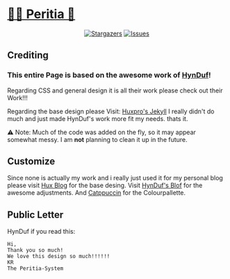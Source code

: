 [🌸🐳 Peritia 👋](https://peritia-system.github.io/)
================================

<p align="center">
	<a href="https://github.com/Peritia-System/Peritia-System.github.io/stargazers">
		<img alt="Stargazers" src="https://img.shields.io/github/stars/Peritia-System/Peritia-System.github.io?style=for-the-badge&logo=starship&color=C9CBFF&logoColor=D9E0EE&labelColor=302D41"></a>
	<a href="https://github.com/Peritia-System/Peritia-System.github.io/issues">
		<img alt="Issues" src="https://img.shields.io/github/issues/Peritia-System/Peritia-System.github.io?style=for-the-badge&logo=gitbook&color=B5E8E0&logoColor=D9E0EE&labelColor=302D41"></a>
</p>

## Crediting
### This entire Page is based on the awesome work of [HynDuf](https://hynduf.github.io/)! 
Regarding CSS and general design it is all their work please check out their Work!!!

Regarding the base design please Visit:  [Huxpro's Jekyll](https://github.com/Huxpro/huxpro.github.io) 
I really didn't do much and just made HynDuf's work more fit my needs. thats it.

⚠️  Note: Much of the code was added on the fly, so it may appear somewhat messy. I am **not** planning to clean it up in the future.

## Customize
Since none is actually my work and i really just used it for my personal blog please visit [Hux Blog](https://github.com/Huxpro/huxpro.github.io) for the base desing. 
Visit [HynDuf's Blof](https://github.com/HynDuf/hynduf.github.io) for the awesome adjustments.
And  [Catppuccin](https://github.com/catppuccin/catppuccin) for the Colourpallette.

## Public Letter
HynDuf if you read this: 
```Letter
Hi,
Thank you so much!
We love this design so much!!!!!!
KR
The Peritia-System
```